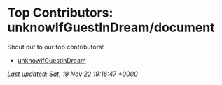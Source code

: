 # Top Contributors: unknowIfGuestInDream/document
Shout out to our top contributors!

- [unknowIfGuestInDream](https://github.com/unknowIfGuestInDream)

_Last updated: Sat, 19 Nov 22 19:16:47 +0000_